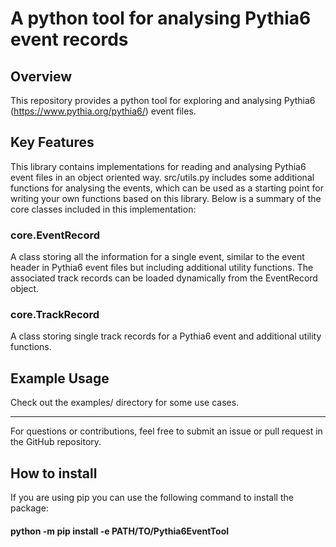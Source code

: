 # A python tool for analysing Pythia6 event records

## Overview

This repository provides a python tool for exploring and analysing Pythia6 (https://www.pythia.org/pythia6/) event files.

## Key Features

This library contains implementations for reading and analysing Pythia6 event files in an object oriented way. 
src/utils.py includes some additional functions for analysing the events, which can be used as a starting point for writing your own functions based on this library.
Below is a summary of the core classes included in this implementation:

### core.EventRecord
A class storing all the information for a single event, similar to the event header in Pythia6 event files but including additional utility functions.
The associated track records can be loaded dynamically from the EventRecord object.

### core.TrackRecord
A class storing single track records for a Pythia6 event and additional utility functions.

## Example Usage

Check out the examples/ directory for some use cases.

---

For questions or contributions, feel free to submit an issue or pull request in the GitHub repository.

## How to install

If you are using pip you can use the following command to install the package:

#### python -m pip install -e PATH/TO/Pythia6EventTool
